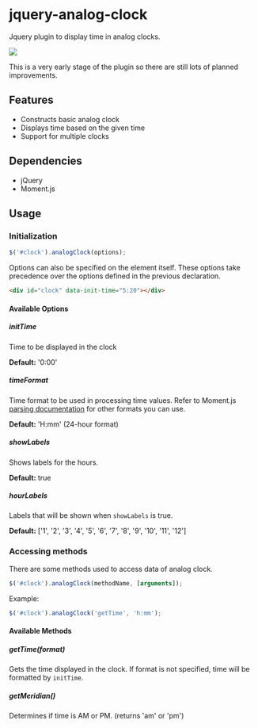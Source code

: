 # jquery-analog-clock

Jquery plugin to display time in analog clocks.

![](http://i.gyazo.com/ed19f082e9814e350395719ea1ee3dc6.png)

This is a very early stage of the plugin so there are still lots of planned improvements.

## Features

- Constructs basic analog clock
- Displays time based on the given time
- Support for multiple clocks

## Dependencies

- jQuery
- Moment.js

## Usage

### Initialization

```javascript
$('#clock').analogClock(options);
```

Options can also be specified on the element itself. These options take precedence over the options defined in the previous declaration.

```html
<div id="clock" data-init-time="5:20"></div>
```

#### Available Options

##### initTime

Time to be displayed in the clock

**Default:** '0:00'

##### timeFormat

Time format to be used in processing time values. Refer to Moment.js [parsing documentation](http://momentjs.com/docs/#/parsing/string-format/) for other formats you can use.

**Default:** 'H:mm' (24-hour format)

##### showLabels

Shows labels for the hours.

**Default:** true

##### hourLabels

Labels that will be shown when `showLabels` is true.

**Default:** ['1', '2', '3', '4', '5', '6', '7', '8', '9', '10', '11', '12']

### Accessing methods

There are some methods used to access data of analog clock.

```javascript
$('#clock').analogClock(methodName, [arguments]);
```

Example:

```javascript
$('#clock').analogClock('getTime', 'h:mm');
```

#### Available Methods

##### getTime(format)

Gets the time displayed in the clock. If format is not specified, time will be formatted by `initTime`.

##### getMeridian()

Determines if time is AM or PM. (returns 'am' or 'pm')
